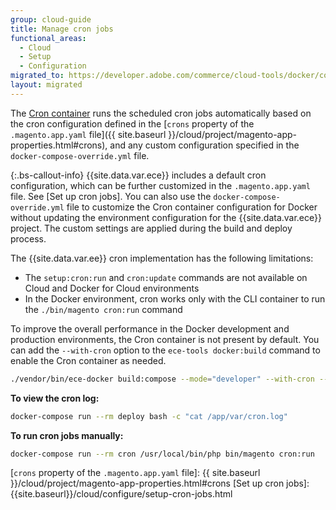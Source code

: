 ```yaml
---
group: cloud-guide
title: Manage cron jobs
functional_areas:
  - Cloud
  - Setup
  - Configuration
migrated_to: https://developer.adobe.com/commerce/cloud-tools/docker/configure/manage-cron-jobs/
layout: migrated
---
```


The [Cron container] runs the scheduled cron jobs automatically based on the cron configuration defined in the [`crons` property of the `.magento.app.yaml` file]({{ site.baseurl }}/cloud/project/magento-app-properties.html#crons), and any custom configuration specified in the `docker-compose-override.yml` file.

{:.bs-callout-info}
{{site.data.var.ece}} includes a default cron configuration, which can be further customized in the `.magento.app.yaml` file. See [Set up cron jobs]. You can also use the `docker-compose-override.yml` file to customize the Cron container configuration for Docker without updating the environment configuration for the {{site.data.var.ece}} project. The custom settings are applied during the build and deploy process.

The {{site.data.var.ee}} cron implementation has the following limitations:

-  The `setup:cron:run` and `cron:update` commands are not available on Cloud and Docker for Cloud environments
-  In the Docker environment, cron works only with the CLI container to run the `./bin/magento cron:run` command

To improve the overall performance in the Docker development and production environments, the Cron container is not present by default. You can add the `--with-cron` option to the `ece-tools docker:build` command to enable the Cron container as needed.

```bash
./vendor/bin/ece-docker build:compose --mode="developer" --with-cron --sync-engine="mutagen"
```

**To view the cron log:**

```bash
docker-compose run --rm deploy bash -c "cat /app/var/cron.log"
```

**To run cron jobs manually:**

```bash
docker-compose run --rm cron /usr/local/bin/php bin/magento cron:run
```

[Cron container]: {{site.baseurl}}/cloud/docker/docker-containers-cli.html
[`crons` property of the `.magento.app.yaml` file]: {{ site.baseurl }}/cloud/project/magento-app-properties.html#crons
[Set up cron jobs]: {{site.baseurl}}/cloud/configure/setup-cron-jobs.html

